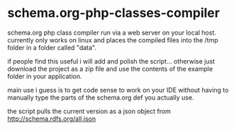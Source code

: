 schema.org-php-classes-compiler
===============================

schema.org php class compiler run via a web server on your local host. currently only works on linux and places the compiled files into the /tmp folder in a folder called "data".

if people find this useful i will add and polish the script... otherwise just download the project as a zip file and use the contents of the example folder in your application.

main use i guess is to get code sense to work on your IDE without having to manually type the parts of the schema.org def you actually use.

the script pulls the current version as a json object from http://schema.rdfs.org/all.json
